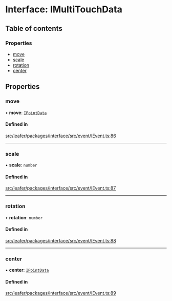 # Interface: IMultiTouchData

## Table of contents

### Properties

- [move](IMultiTouchData.md#move)
- [scale](IMultiTouchData.md#scale)
- [rotation](IMultiTouchData.md#rotation)
- [center](IMultiTouchData.md#center)

## Properties

### move

• **move**: [`IPointData`](IPointData.md)

#### Defined in

[src/leafer/packages/interface/src/event/IEvent.ts:86](https://github.com/leaferjs/leafer/blob/95ff07e0d4def3c18ac6ce3fa51ec0d271dffaae/packages/interface/src/event/IEvent.ts#L86)

___

### scale

• **scale**: `number`

#### Defined in

[src/leafer/packages/interface/src/event/IEvent.ts:87](https://github.com/leaferjs/leafer/blob/95ff07e0d4def3c18ac6ce3fa51ec0d271dffaae/packages/interface/src/event/IEvent.ts#L87)

___

### rotation

• **rotation**: `number`

#### Defined in

[src/leafer/packages/interface/src/event/IEvent.ts:88](https://github.com/leaferjs/leafer/blob/95ff07e0d4def3c18ac6ce3fa51ec0d271dffaae/packages/interface/src/event/IEvent.ts#L88)

___

### center

• **center**: [`IPointData`](IPointData.md)

#### Defined in

[src/leafer/packages/interface/src/event/IEvent.ts:89](https://github.com/leaferjs/leafer/blob/95ff07e0d4def3c18ac6ce3fa51ec0d271dffaae/packages/interface/src/event/IEvent.ts#L89)
